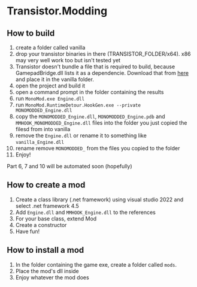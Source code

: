 # Transistor.Modding

## How to build
1. create a folder called vanilla
2. drop your transistor binaries in there (TRANSISTOR_FOLDER/x64). x86 may very well work too but isn't tested yet
3. Transistor doesn't bundle a file that is required to build, because GamepadBridge.dll lists it as a dependencie. Download that from [here](https://files.catbox.moe/6yhtsb.dll) and place it in the vanilla folder.
4. open the project and build it
5. open a command prompt in the folder containing the results
6. run ``MonoMod.exe Engine.dll``
7. run ``MonoMod.RuntimeDetour.HookGen.exe --private MONOMODDED_Engine.dll``
8. copy the `MONOMODDED_Engine.dll`, `MONOMODDED_Engine.pdb` and `MMHOOK_MONOMODDED_Engine.dll` files into the folder you just copied the filesd from into vanilla
9. remove the `Engine.dll` or rename it to something like `vanilla_Engine.dll`
10. rename remove `MONOMODDED_` from the files you copied to the folder
11. Enjoy!

Part 6, 7 and 10 will be automated soon (hopefully)

## How to create a mod
1. Create a class library (.net framework) using visual studio 2022 and select .net framework 4.5
2. Add `Engine.dll` and `MMHOOK_Engine.dll` to the references
3. For your base class, extend Mod
4. Create a constructor
5. Have fun!

## How to install a mod
1. In the folder containing the game exe, create a folder called `mods`.
2. Place the mod's dll inside
3. Enjoy whatever the mod does
